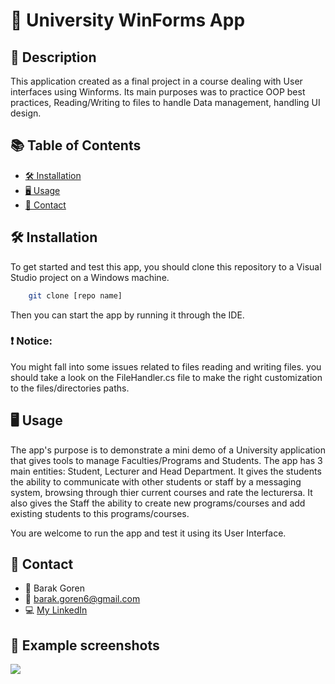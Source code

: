 ﻿# 🏫 University WinForms App

## 📝 Description

This application created as a final project in a course dealing with User interfaces using Winforms.
Its main purposes was to practice OOP best practices, Reading/Writing to files to handle Data management, handling UI design.

## 📚 Table of Contents

- [🛠️ Installation](#installation)
- [🖥️ Usage](#usage)
- [📧 Contact](#contact)

## 🛠️ Installation

To get started and test this app, you should clone this repository to a Visual Studio project on a Windows machine.
```bash
	git clone [repo name]
```
Then you can start the app by running it through the IDE.

###  ❗️ Notice:
You might fall into some issues related to files reading and writing files. you should take a look on the FileHandler.cs file to make the right customization to the files/directories paths.

## 🖥️ Usage

The app's purpose is to demonstrate a mini demo of a University application that gives tools to manage Faculties/Programs and Students.
The app has 3 main entities: Student, Lecturer and Head Department. It gives the students the ability to communicate with other students or staff by a messaging system,
browsing through thier current courses and rate the lecturersa. It also gives the Staff the ability to create new programs/courses and add existing students to this programs/courses.

You are welcome to run the app and test it using its User Interface.

## 📧 Contact

- 👤 Barak Goren
- 📧 [barak.goren6@gmail.com](mailto:barak.goren6@gmail.com)
- 💻 [My LinkedIn](https://www.linkedin.com/in/barak-goren-88b223212/)

## 📸  Example screenshots

<img src="adminPage.png">
